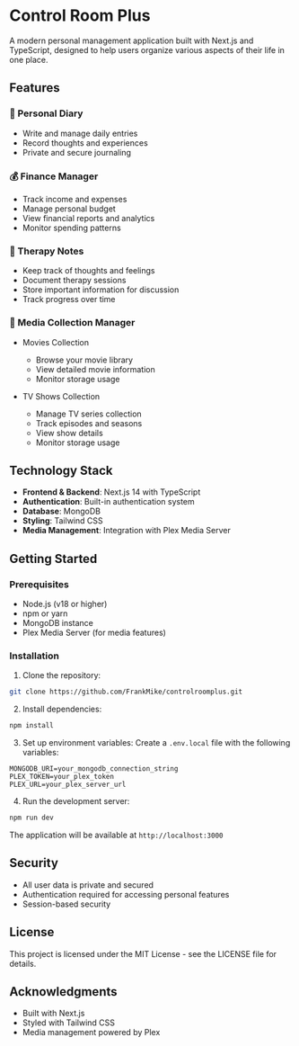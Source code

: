 # Control Room Plus

A modern personal management application built with Next.js and TypeScript, designed to help users organize various aspects of their life in one place.

## Features

### 📔 Personal Diary
- Write and manage daily entries
- Record thoughts and experiences
- Private and secure journaling

### 💰 Finance Manager
- Track income and expenses
- Manage personal budget
- View financial reports and analytics
- Monitor spending patterns

### 📝 Therapy Notes
- Keep track of thoughts and feelings
- Document therapy sessions
- Store important information for discussion
- Track progress over time

### 🎥 Media Collection Manager
- Movies Collection
  - Browse your movie library
  - View detailed movie information
  - Monitor storage usage

- TV Shows Collection
  - Manage TV series collection
  - Track episodes and seasons
  - View show details
  - Monitor storage usage

## Technology Stack

- **Frontend & Backend**: Next.js 14 with TypeScript
- **Authentication**: Built-in authentication system
- **Database**: MongoDB
- **Styling**: Tailwind CSS
- **Media Management**: Integration with Plex Media Server

## Getting Started

### Prerequisites
- Node.js (v18 or higher)
- npm or yarn
- MongoDB instance
- Plex Media Server (for media features)

### Installation

1. Clone the repository:

```bash 
git clone https://github.com/FrankMike/controlroomplus.git
```

2. Install dependencies:

```bash
npm install
```

3. Set up environment variables:
Create a `.env.local` file with the following variables:

```env
MONGODB_URI=your_mongodb_connection_string
PLEX_TOKEN=your_plex_token
PLEX_URL=your_plex_server_url
```

4. Run the development server:

```bash
npm run dev
```

The application will be available at `http://localhost:3000`

## Security

- All user data is private and secured
- Authentication required for accessing personal features
- Session-based security

## License

This project is licensed under the MIT License - see the LICENSE file for details.

## Acknowledgments

- Built with Next.js
- Styled with Tailwind CSS
- Media management powered by Plex